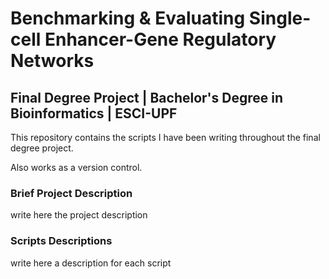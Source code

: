 # Benchmarking & Evaluating Single-cell Enhancer-Gene Regulatory Networks 

## Final Degree Project | Bachelor's Degree in Bioinformatics | ESCI-UPF

This repository contains the scripts I have been writing throughout the final degree project. 

Also works as a version control.

### Brief Project Description

write here the project description

### Scripts Descriptions

write here a description for each script
